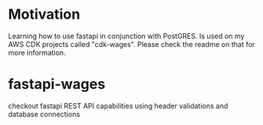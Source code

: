 # Motivation

Learning how to use fastapi in conjunction with PostGRES. Is used on my AWS CDK projects called "cdk-wages". Please check the readme on that for more information.

# fastapi-wages

checkout fastapi REST API capabilities using header validations and database connections
